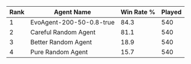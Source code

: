 | Rank | Agent Name | Win Rate % | Played |
|------|------------|----------|--------|
| 1 | EvoAgent-200-50-0.8-true | 84.3 | 540 |
| 2 | Careful Random Agent | 81.1 | 540 |
| 3 | Better Random Agent | 18.9 | 540 |
| 4 | Pure Random Agent | 15.7 | 540 |